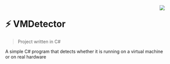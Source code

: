 <img src="https://raw.githubusercontent.com/matiassingers/awesome-readme/master/icon.png" align="right" />

# ⚡️ VMDetector 
> Project written in C#

A simple C# program that detects whether it is running on a virtual machine or on real hardware